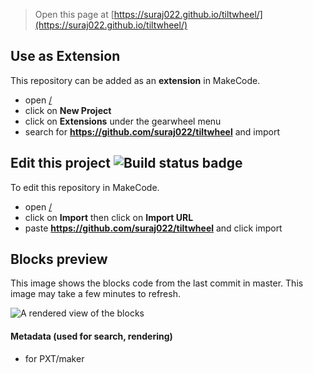 
> Open this page at [https://suraj022.github.io/tiltwheel/](https://suraj022.github.io/tiltwheel/)

## Use as Extension

This repository can be added as an **extension** in MakeCode.

* open [/](/)
* click on **New Project**
* click on **Extensions** under the gearwheel menu
* search for **https://github.com/suraj022/tiltwheel** and import

## Edit this project ![Build status badge](https://github.com/suraj022/tiltwheel/workflows/MakeCode/badge.svg)

To edit this repository in MakeCode.

* open [/](/)
* click on **Import** then click on **Import URL**
* paste **https://github.com/suraj022/tiltwheel** and click import

## Blocks preview

This image shows the blocks code from the last commit in master.
This image may take a few minutes to refresh.

![A rendered view of the blocks](https://github.com/suraj022/tiltwheel/raw/master/.github/makecode/blocks.png)

#### Metadata (used for search, rendering)

* for PXT/maker
<script src="https://makecode.com/gh-pages-embed.js"></script><script>makeCodeRender("{{ site.makecode.home_url }}", "{{ site.github.owner_name }}/{{ site.github.repository_name }}");</script>
